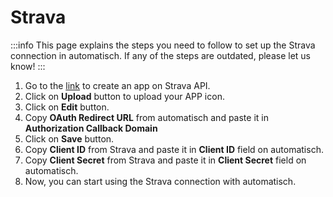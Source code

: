 # Strava

:::info
This page explains the steps you need to follow to set up the Strava connection in automatisch. If any of the steps are outdated, please let us know!
:::

1. Go to the [link](https://www.strava.com/settings/api) to create an app on Strava API.
1. Click on **Upload** button to upload your APP icon.
1. Click on **Edit** button.
1. Copy **OAuth Redirect URL** from automatisch and paste it in **Authorization Callback Domain**
1. Click on **Save** button.
1. Copy **Client ID** from Strava and paste it in **Client ID** field on automatisch.
1. Copy **Client Secret** from Strava and paste it in **Client Secret** field on automatisch.
1. Now, you can start using the Strava connection with automatisch.
